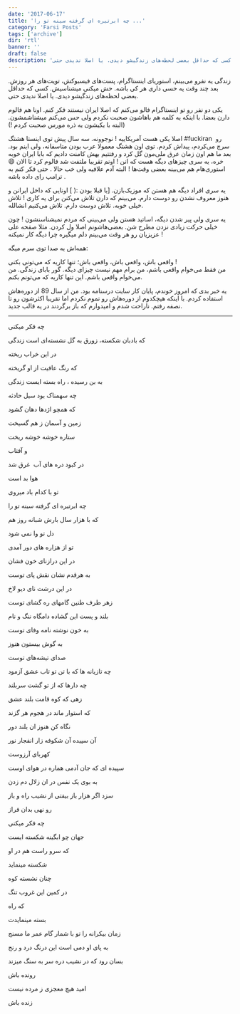 ```yaml
---
date: '2017-06-17'
title: 'چه ابرتیره ای گرفته سینه تو را ...'
category: 'Farsi Posts'
tags: ['archive']
dir: 'rtl'
banner: ''
draft: false
description: 'زندگی یه نفرو می‌بینم، استوریای اینستاگرام، پست‌های فیسبوکش، تویت‌های هر روزش. بعد چند وقت یه حسی داری هر کی باشه. حش میکنی میشناسیش. کسی که حداقل بعضی لحظه‌های زندگیشو دیدی. یا اصلا ندیدی حتی.'
---
```


زندگی یه نفرو می‌بینم، استوریای اینستاگرام، پست‌های فیسبوکش، تویت‌های هر روزش. بعد چند وقت یه حسی داری هر کی باشه. حش میکنی میشناسیش. کسی که حداقل بعضی لحظه‌های زندگیشو دیدی. یا اصلا ندیدی حتی.

یکی دو نفر رو تو اینستاگرام فالو می‌کنم که اصلا ایران نیستند فکر کنم. اونا هم فالوم دارن بعضا. با اینکه یه کلمه هم باهاشون صحبت نکردم ولی حس می‌کنم میشناشمشون. (البته با یکیشون یه ذره مورس صحبت کردم !)

اصلا یکی هست آمریکاییه ! نوجوونه. سه سال پیش توی اینستا هشتگ #fuckiran  رو سرچ می‌کردم، پیداش کردم. توی اون هشتگ معمولا عرب بودن متاسفانه، ولی اینم بود. بعد ما هم اون زمان عرق ملی‌مون گل کرد و رفتتیم بهش کامنت دادیم که بابا ایران خوبه خره، یه سری چیزهای دیگه هست که انن ! اونم تقریبا ملتفت شد فالوم کرد تا الان 😄 استوری‌هام هم می‌بینه بعضی وقت‌ها ! البته آدم علافیه ولی خب حالا . حتی فکر کنم به ترامپ رای داده باشه .

یه سری افراد دیگه هم هستن که موزیک‌بازن. [یا قبلا بودن :( ] اونایی که داخل ایرانن و هنوز معروف نشدن رو دوست دارم. می‌بینم که دارن تلاش می‌کنن برای یه کاری ! تلاش خیلی خوبه. تلاش دوست دارم. تلاش می‌کنیم انشالله.

یه سری ولی پیر شدن دیگه، اساتید هستن ولی می‌بینی که مردم نمیشناسنشون ! چون خیلی حرکت زیادی نزدن مطرح شن. بعضی‌هاشونم اصلا ول کردن. مثلا صفحه علی عزیزیان رو هر وقت می‌بینم دلم میگیره چرا دیگه کار نمیکنه !

همه‌اش یه صدا توی سرم میگه:

واقعی باش، واقعی باش، واقعی باش؛ تنها کاریه که می‌تونی بکنی !\
من فقط می‌خوام واقعی باشم، من برام مهم نیست چیزای دیگه. گور بابای زندگی. من می‌خوام واقعی باشم. این تنها کاریه که می‌تونم بکنم.

یه خبر بدی که امروز خوندم، پایان کار سایت درسنامه بود. من از سال 89 از دوره‌هاش استفاده کردم. با اینکه هیچکدوم از دوره‌هاش رو تموم نکردم اما تقریبا اکثرشون رو تا نصفه رفتم. ناراحت شدم و امیدوارم که باز برگردند در یه قالب جدید.

---

چه فکر میکنی

که بادبان شکسته، زورق به گل نشسته‌ای است زندگی

در این خراب ریخته

که رنگ عافیت از او گریخته

به بن رسیده ، راه بسته ایست زندگی

چه سهمناک بود سیل حادثه

که همچو اژدها دهان گشود

زمین و آسمان ز هم گسیخت

ستاره خوشه خوشه ریخت

و آفتاب

در کبود دره ‌های آب  غرق شد

هوا بد است

تو با کدام باد میروی

چه ابرتیره ای گرفته سینه تو را

که با هزار سال بارش شبانه روز هم

دل تو وا نمی شود

تو از هزاره های دور آمدی

در این درازنای خون فشان

به هرقدم نشان نقش پای توست

در این درشت نای دیو لاخ

زهر طرف طنین گامهای ره گشای توست

بلند و پست این گشاده دامگاه ننگ و نام

به خون نوشته نامه وفای توست

به گوش بیستون هنوز

صدای تیشه‌های توست

چه تازیانه ها که با تن تو تاب عشق آزمود

چه دارها که از تو گشت سربلند

زهی که کوه قامت بلند عشق

که استوار ماند در هجوم هر گزند

نگاه کن هنوز ان بلند دور

آن سپیده آن شکوفه زار انفجار نور

کهربای آرزوست

سپیده ای که جان آدمی هماره در هوای اوست

به بوی یک نفس در ان زلال دم زدن

سزد اگر هزار باز بیفتی از نشیب راه و باز

رو نهی بدان فراز

چه فکر میکنی

جهان چو ابگینه شکسته ایست

که سرو راست هم در او

شکسته مینماید

چنان نشسته کوه

در کمین این غروب تنگ

که راه

بسته مینمایدت

زمان بیکرانه را تو با شمار گام عمر ما مسنج

به پای او دمی است این درنگ درد و رنج

بسان رود که در نشیب دره سر به سنگ میزند

رونده باش

امید هیچ معجزی ز مرده نیست

زنده باش

